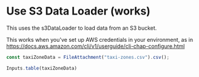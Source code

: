 # Use S3 Data Loader (works)

This uses the s3DataLoader to load data from an S3 bucket.

This works when you've set up AWS credentials in your environment, as in
https://docs.aws.amazon.com/cli/v1/userguide/cli-chap-configure.html

```js
const taxiZoneData = FileAttachment("taxi-zones.csv").csv();
```

```js
Inputs.table(taxiZoneData)
```
